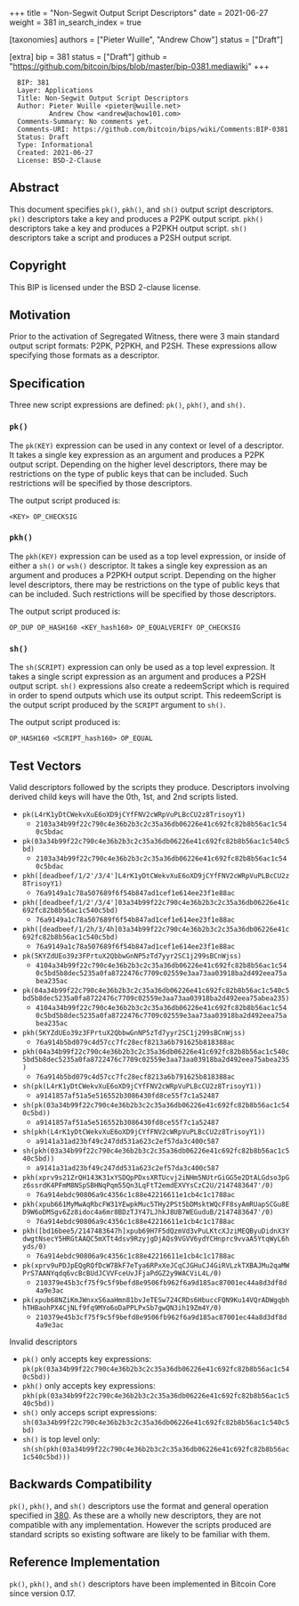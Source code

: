 +++
title = "Non-Segwit Output Script Descriptors"
date = 2021-06-27
weight = 381
in_search_index = true

[taxonomies]
authors = ["Pieter Wuille", "Andrew Chow"]
status = ["Draft"]

[extra]
bip = 381
status = ["Draft"]
github = "https://github.com/bitcoin/bips/blob/master/bip-0381.mediawiki"
+++

      BIP: 381
      Layer: Applications
      Title: Non-Segwit Output Script Descriptors
      Author: Pieter Wuille <pieter@wuille.net>
              Andrew Chow <andrew@achow101.com>
      Comments-Summary: No comments yet.
      Comments-URI: https://github.com/bitcoin/bips/wiki/Comments:BIP-0381
      Status: Draft
      Type: Informational
      Created: 2021-06-27
      License: BSD-2-Clause

## Abstract

This document specifies `pk()`, `pkh()`, and `sh()` output script
descriptors. `pk()` descriptors take a key and produces a P2PK output
script. `pkh()` descriptors take a key and produces a P2PKH output
script. `sh()` descriptors take a script and produces a P2SH output
script.

## Copyright

This BIP is licensed under the BSD 2-clause license.

## Motivation

Prior to the activation of Segregated Witness, there were 3 main
standard output script formats: P2PK, P2PKH, and P2SH. These expressions
allow specifying those formats as a descriptor.

## Specification

Three new script expressions are defined: `pk()`, `pkh()`, and `sh()`.

### `pk()`

The `pk(KEY)` expression can be used in any context or level of a
descriptor. It takes a single key expression as an argument and produces
a P2PK output script. Depending on the higher level descriptors, there
may be restrictions on the type of public keys that can be included.
Such restrictions will be specified by those descriptors.

The output script produced is:

    <KEY> OP_CHECKSIG

### `pkh()`

The `pkh(KEY)` expression can be used as a top level expression, or
inside of either a `sh()` or `wsh()` descriptor. It takes a single key
expression as an argument and produces a P2PKH output script. Depending
on the higher level descriptors, there may be restrictions on the type
of public keys that can be included. Such restrictions will be specified
by those descriptors.

The output script produced is:

    OP_DUP OP_HASH160 <KEY_hash160> OP_EQUALVERIFY OP_CHECKSIG

### `sh()`

The `sh(SCRIPT)` expression can only be used as a top level expression.
It takes a single script expression as an argument and produces a P2SH
output script. `sh()` expressions also create a redeemScript which is
required in order to spend outputs which use its output script. This
redeemScript is the output script produced by the `SCRIPT` argument to
`sh()`.

The output script produced is:

    OP_HASH160 <SCRIPT_hash160> OP_EQUAL

## Test Vectors

Valid descriptors followed by the scripts they produce. Descriptors
involving derived child keys will have the 0th, 1st, and 2nd scripts
listed.

- `pk(L4rK1yDtCWekvXuE6oXD9jCYfFNV2cWRpVuPLBcCU2z8TrisoyY1)`
  - `2103a34b99f22c790c4e36b2b3c2c35a36db06226e41c692fc82b8b56ac1c540c5bdac`
- `pk(03a34b99f22c790c4e36b2b3c2c35a36db06226e41c692fc82b8b56ac1c540c5bd)`
  - `2103a34b99f22c790c4e36b2b3c2c35a36db06226e41c692fc82b8b56ac1c540c5bdac`
- `pkh([deadbeef/1/2'/3/4']L4rK1yDtCWekvXuE6oXD9jCYfFNV2cWRpVuPLBcCU2z8TrisoyY1)`
  - `76a9149a1c78a507689f6f54b847ad1cef1e614ee23f1e88ac`
- `pkh([deadbeef/1/2'/3/4']03a34b99f22c790c4e36b2b3c2c35a36db06226e41c692fc82b8b56ac1c540c5bd)`
  - `76a9149a1c78a507689f6f54b847ad1cef1e614ee23f1e88ac`
- `pkh([deadbeef/1/2h/3/4h]03a34b99f22c790c4e36b2b3c2c35a36db06226e41c692fc82b8b56ac1c540c5bd)`
  - `76a9149a1c78a507689f6f54b847ad1cef1e614ee23f1e88ac`
- `pk(5KYZdUEo39z3FPrtuX2QbbwGnNP5zTd7yyr2SC1j299sBCnWjss)`
  - `4104a34b99f22c790c4e36b2b3c2c35a36db06226e41c692fc82b8b56ac1c540c5bd5b8dec5235a0fa8722476c7709c02559e3aa73aa03918ba2d492eea75abea235ac`
- `pk(04a34b99f22c790c4e36b2b3c2c35a36db06226e41c692fc82b8b56ac1c540c5bd5b8dec5235a0fa8722476c7709c02559e3aa73aa03918ba2d492eea75abea235)`
  - `4104a34b99f22c790c4e36b2b3c2c35a36db06226e41c692fc82b8b56ac1c540c5bd5b8dec5235a0fa8722476c7709c02559e3aa73aa03918ba2d492eea75abea235ac`
- `pkh(5KYZdUEo39z3FPrtuX2QbbwGnNP5zTd7yyr2SC1j299sBCnWjss)`
  - `76a914b5bd079c4d57cc7fc28ecf8213a6b791625b818388ac`
- `pkh(04a34b99f22c790c4e36b2b3c2c35a36db06226e41c692fc82b8b56ac1c540c5bd5b8dec5235a0fa8722476c7709c02559e3aa73aa03918ba2d492eea75abea235)`
  - `76a914b5bd079c4d57cc7fc28ecf8213a6b791625b818388ac`
- `sh(pk(L4rK1yDtCWekvXuE6oXD9jCYfFNV2cWRpVuPLBcCU2z8TrisoyY1))`
  - `a9141857af51a5e516552b3086430fd8ce55f7c1a52487`
- `sh(pk(03a34b99f22c790c4e36b2b3c2c35a36db06226e41c692fc82b8b56ac1c540c5bd))`
  - `a9141857af51a5e516552b3086430fd8ce55f7c1a52487`
- `sh(pkh(L4rK1yDtCWekvXuE6oXD9jCYfFNV2cWRpVuPLBcCU2z8TrisoyY1))`
  - `a9141a31ad23bf49c247dd531a623c2ef57da3c400c587`
- `sh(pkh(03a34b99f22c790c4e36b2b3c2c35a36db06226e41c692fc82b8b56ac1c540c5bd))`
  - `a9141a31ad23bf49c247dd531a623c2ef57da3c400c587`
- `pkh(xprv9s21ZrQH143K31xYSDQpPDxsXRTUcvj2iNHm5NUtrGiGG5e2DtALGdso3pGz6ssrdK4PFmM8NSpSBHNqPqm55Qn3LqFtT2emdEXVYsCzC2U/2147483647'/0)`
  - `76a914ebdc90806a9c4356c1c88e42216611e1cb4c1c1788ac`
- `pkh(xpub661MyMwAqRbcFW31YEwpkMuc5THy2PSt5bDMsktWQcFF8syAmRUapSCGu8ED9W6oDMSgv6Zz8idoc4a6mr8BDzTJY47LJhkJ8UB7WEGuduB/2147483647'/0)`
  - `76a914ebdc90806a9c4356c1c88e42216611e1cb4c1c1788ac`
- `pkh([bd16bee5/2147483647h]xpub69H7F5dQzmVd3vPuLKtcXJziMEQByuDidnX3YdwgtNsecY5HRGtAAQC5mXTt4dsv9RzyjgDjAQs9VGVV6ydYCHnprc9vvaA5YtqWyL6hyds/0)`
  - `76a914ebdc90806a9c4356c1c88e42216611e1cb4c1c1788ac`
- `pk(xprv9uPDJpEQgRQfDcW7BkF7eTya6RPxXeJCqCJGHuCJ4GiRVLzkTXBAJMu2qaMWPrS7AANYqdq6vcBcBUdJCVVFceUvJFjaPdGZ2y9WACViL4L/0)`
  - `210379e45b3cf75f9c5f9befd8e9506fb962f6a9d185ac87001ec44a8d3df8d4a9e3ac`
- `pk(xpub68NZiKmJWnxxS6aaHmn81bvJeTESw724CRDs6HbuccFQN9Ku14VQrADWgqbhhTHBaohPX4CjNLf9fq9MYo6oDaPPLPxSb7gwQN3ih19Zm4Y/0)`
  - `210379e45b3cf75f9c5f9befd8e9506fb962f6a9d185ac87001ec44a8d3df8d4a9e3ac`

Invalid descriptors

- `pk()` only accepts key expressions:
  `pk(pk(03a34b99f22c790c4e36b2b3c2c35a36db06226e41c692fc82b8b56ac1c540c5bd))`
- `pkh()` only accepts key expressions:
  `pkh(pk(03a34b99f22c790c4e36b2b3c2c35a36db06226e41c692fc82b8b56ac1c540c5bd))`
- `sh()` only acceps script expressions:
  `sh(03a34b99f22c790c4e36b2b3c2c35a36db06226e41c692fc82b8b56ac1c540c5bd)`
- `sh()` is top level only:
  `sh(sh(pkh(03a34b99f22c790c4e36b2b3c2c35a36db06226e41c692fc82b8b56ac1c540c5bd)))`

## Backwards Compatibility

`pk()`, `pkh()`, and `sh()` descriptors use the format and general
operation specified in [380](/380). As these
are a wholly new descriptors, they are not compatible with any
implementation. However the scripts produced are standard scripts so
existing software are likely to be familiar with them.

## Reference Implementation

`pk()`, `pkh()`, and `sh()` descriptors have been implemented in Bitcoin
Core since version 0.17.
